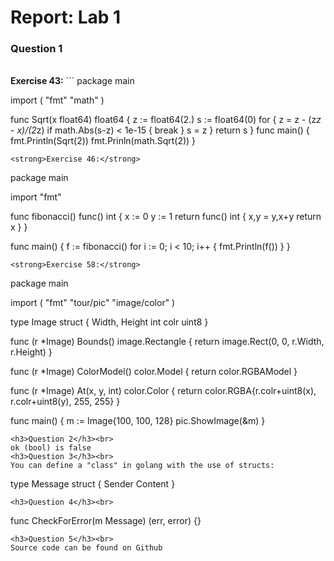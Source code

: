 # Report: Lab 1

<h3>Question 1</h3><br>
<strong>Exercise 43:</strong>
```
package main

import (
  "fmt"
  "math"
)

func Sqrt(x float64) float64 {
  z := float64(2.)
  s := float64(0)
  for {
    z = z - (z*z - x)/(2*z)
    if math.Abs(s-z) < 1e-15 {
      break
    }
    s = z
  }
  return s
}
func main() {
  fmt.Println(Sqrt(2))
  fmt.Prinln(math.Sqrt(2))
}
```
<strong>Exercise 46:</strong>
```
package main

import "fmt"

func fibonacci() func() int {
  x := 0
  y := 1
  return func() int {
    x,y = y,x+y
    return x
  }
}

func main() {
  f := fibonacci()
  for i := 0; i < 10; i++ {
    fmt.Println(f())
  }
}
```
<strong>Exercise 58:</strong>
```
package main

import (
  "fmt"
  "tour/pic"
  "image/color"
)

type Image struct  {
  Width, Height int
  colr uint8
}

func (r *Image) Bounds() image.Rectangle {
  return image.Rect(0, 0, r.Width, r.Height)
}

func (r *Image) ColorModel() color.Model {
  return color.RGBAModel
}

func (r *Image) At(x, y, int) color.Color {
  return color.RGBA{r.colr+uint8(x), r.colr+uint8(y), 255, 255}
}

func main() {
  m := Image{100, 100, 128}
  pic.ShowImage(&m)
}
```
<h3>Question 2</h3><br>
ok (bool) is false
<h3>Question 3</h3><br>
You can define a "class" in golang with the use of structs:
```
type Message struct {
  Sender <type>
  Content <type>
}
```
<h3>Question 4</h3><br>
```
func CheckForError(m Message) (err, error) {}
```
<h3>Question 5</h3><br>
Source code can be found on Github
